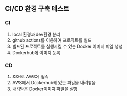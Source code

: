 ## CI/CD 환경 구축 테스트

### CI
1. local 환경과 dev환경 분리
2. github actions를 이용하여 프로젝트를 빌드 
3. 빌드된 프로젝트를 실행시킬 수 있는 Docker 이미지 파일 생성
4. Dockerhub에 이미지 등록

### CD
1. SSH로 AWS에 접속
2. AWS에서 Dockerhub에 있는 파일을 내려받음
3. 내려받은 Docker이미지 파일을 실행
